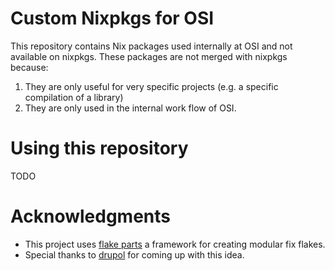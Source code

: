 # Custom Nixpkgs for OSI 

This repository contains Nix packages used internally at OSI and not available on nixpkgs. These packages are not merged with nixpkgs because:
 1. They are only useful for very specific projects (e.g. a specific compilation of a library)
 2. They are only used in the internal work flow of OSI.

# Using this repository
TODO

# Acknowledgments
* This project uses [flake parts](https://flake.parts/) a framework for creating modular fix flakes.
* Special thanks to [drupol](https://github.com/drupol/my-own-nixpkgs) for coming up with this idea.

